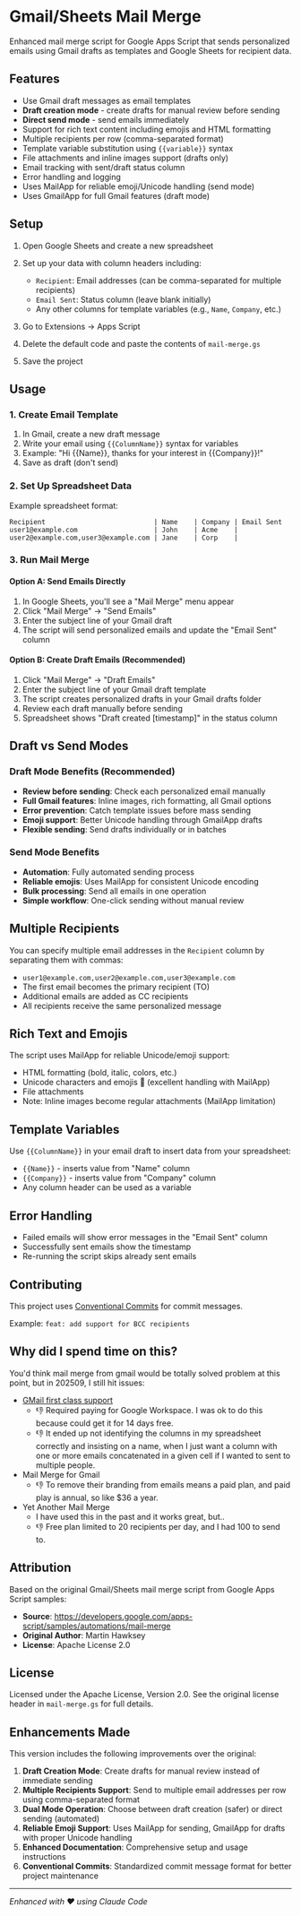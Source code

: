 # Gmail/Sheets Mail Merge

Enhanced mail merge script for Google Apps Script that sends personalized emails using Gmail drafts as templates and Google Sheets for recipient data.

## Features

- Use Gmail draft messages as email templates
- **Draft creation mode** - create drafts for manual review before sending
- **Direct send mode** - send emails immediately  
- Support for rich text content including emojis and HTML formatting
- Multiple recipients per row (comma-separated format)
- Template variable substitution using `{{variable}}` syntax
- File attachments and inline images support (drafts only)
- Email tracking with sent/draft status column
- Error handling and logging
- Uses MailApp for reliable emoji/Unicode handling (send mode)
- Uses GmailApp for full Gmail features (draft mode)

## Setup

1. Open Google Sheets and create a new spreadsheet
2. Set up your data with column headers including:
   - `Recipient`: Email addresses (can be comma-separated for multiple recipients)
   - `Email Sent`: Status column (leave blank initially)
   - Any other columns for template variables (e.g., `Name`, `Company`, etc.)

3. Go to Extensions → Apps Script
4. Delete the default code and paste the contents of `mail-merge.gs`
5. Save the project

## Usage

### 1. Create Email Template
1. In Gmail, create a new draft message
2. Write your email using `{{ColumnName}}` syntax for variables
3. Example: "Hi {{Name}}, thanks for your interest in {{Company}}!"
4. Save as draft (don't send)

### 2. Set Up Spreadsheet Data
Example spreadsheet format:
```
Recipient                           | Name    | Company | Email Sent
user1@example.com                   | John    | Acme    |
user2@example.com,user3@example.com | Jane    | Corp    |
```

### 3. Run Mail Merge

#### Option A: Send Emails Directly
1. In Google Sheets, you'll see a "Mail Merge" menu appear
2. Click "Mail Merge" → "Send Emails"
3. Enter the subject line of your Gmail draft
4. The script will send personalized emails and update the "Email Sent" column

#### Option B: Create Draft Emails (Recommended)
1. Click "Mail Merge" → "Draft Emails" 
2. Enter the subject line of your Gmail draft template
3. The script creates personalized drafts in your Gmail drafts folder
4. Review each draft manually before sending
5. Spreadsheet shows "Draft created [timestamp]" in the status column

## Draft vs Send Modes

### Draft Mode Benefits (Recommended)
- **Review before sending**: Check each personalized email manually
- **Full Gmail features**: Inline images, rich formatting, all Gmail options
- **Error prevention**: Catch template issues before mass sending
- **Emoji support**: Better Unicode handling through GmailApp drafts
- **Flexible sending**: Send drafts individually or in batches

### Send Mode Benefits  
- **Automation**: Fully automated sending process
- **Reliable emojis**: Uses MailApp for consistent Unicode encoding
- **Bulk processing**: Send all emails in one operation
- **Simple workflow**: One-click sending without manual review

## Multiple Recipients

You can specify multiple email addresses in the `Recipient` column by separating them with commas:
- `user1@example.com,user2@example.com,user3@example.com`
- The first email becomes the primary recipient (TO)
- Additional emails are added as CC recipients
- All recipients receive the same personalized message

## Rich Text and Emojis

The script uses MailApp for reliable Unicode/emoji support:
- HTML formatting (bold, italic, colors, etc.)
- Unicode characters and emojis 🎉 (excellent handling with MailApp)
- File attachments
- Note: Inline images become regular attachments (MailApp limitation)

## Template Variables

Use `{{ColumnName}}` in your email draft to insert data from your spreadsheet:
- `{{Name}}` - inserts value from "Name" column
- `{{Company}}` - inserts value from "Company" column
- Any column header can be used as a variable

## Error Handling

- Failed emails will show error messages in the "Email Sent" column
- Successfully sent emails show the timestamp
- Re-running the script skips already sent emails

## Contributing

This project uses [Conventional Commits](https://www.conventionalcommits.org/) for commit messages.

Example: `feat: add support for BCC recipients`

## Why did I spend time on this?

You'd think mail merge from gmail would be totally solved problem at this point, but in 202509, I still hit issues:
* [GMail first class support](https://support.google.com/mail/answer/12921167?hl=en)
  * 👎 Required paying for Google Workspace.  I was ok to do this because could get it for 14 days free.
  * 👎 It ended up not identifying the columns in my spreadsheet correctly and insisting on a name, when I just want a column with one or more emails concatenated in a given cell if I wanted to sent to multiple people.
* Mail Merge for Gmail
  * 👎 To remove their branding from emails means a paid plan, and paid play is annual, so like $36 a year.
* Yet Another Mail Merge
  * I have used this in the past and it works great, but..
  * 👎 Free plan limited to 20 recipients per day, and I had 100 to send to.  

## Attribution

Based on the original Gmail/Sheets mail merge script from Google Apps Script samples:
- **Source**: https://developers.google.com/apps-script/samples/automations/mail-merge
- **Original Author**: Martin Hawksey
- **License**: Apache License 2.0

## License

Licensed under the Apache License, Version 2.0. See the original license header in `mail-merge.gs` for full details.

## Enhancements Made

This version includes the following improvements over the original:

1. **Draft Creation Mode**: Create drafts for manual review instead of immediate sending
2. **Multiple Recipients Support**: Send to multiple email addresses per row using comma-separated format
3. **Dual Mode Operation**: Choose between draft creation (safer) or direct sending (automated)
4. **Reliable Emoji Support**: Uses MailApp for sending, GmailApp for drafts with proper Unicode handling
5. **Enhanced Documentation**: Comprehensive setup and usage instructions
6. **Conventional Commits**: Standardized commit message format for better project maintenance

---

*Enhanced with ❤️ using Claude Code*